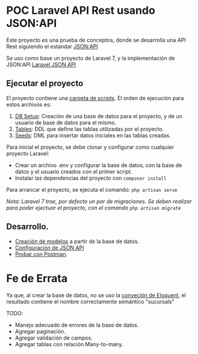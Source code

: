 # POC Laravel API Rest usando JSON:API

Este proyecto es una prueba de conceptos, donde se desarrolla una API Rest siguiendo el estandar [JSON:API](https://jsonapi.org/) 

Se uso como base un proyecto de Laravel 7, y la implementación de JSON:API [Laravel JSON API](https://laravel-json-api.readthedocs.io/en/latest/)

## Ejecutar el proyecto

El proyecto contiene una [carpeta de scripts](documentation/scripts). El orden de ejecución para estos archivos es: 
1) [DB Setup](documentation/scripts/POC%20Laravel%20-%20DB%20Setup.sql): Creación de una base de datos para el proyecto, y de un usuario de base de datos para el mismo. 
2) [Tables](documentation/scripts/POC%20Laravel%20-%20Tables.sql): DDL que define las tablas utilizadas por el proyecto.
3) [Seeds](documentation/scripts/POC%20Laravel%20-%20Seeds.sql): DML para insertar datos iniciales en las tablas creadas. 

Para inicial el proyecto, se debe clonar y configurar como cualquier proyecto Laravel:
* Crear un archivo .env y configurar la base de datos, con la base de datos y el usuario creados con el primer script.
* Instalar las dependencias del proyecto con `composer install`

Para arrancar el proyecto, se ejecuta el comando:
`php artisan serve`

_Nota: Laravel 7 trae, por defecto un par de migraciones. Se deben realizar para poder ejectuar el proyecto, con el comando `php artisan migrate`_


## Desarrollo.
* [Creación de modelos](documentation/Modelos.md) a partir de la base de datos.
* [Configuración de JSON API](documentation/JSON-API/README.md)
* [Probar con Postman](documentation/postman).

# Fe de Errata
Ya que, al crear la base de datos, no se uso la [conveción de Eloquent](https://laravel.com/docs/7.x/eloquent#eloquent-model-conventions), el resultado contiene el nombre correctamente semántico "sucursals"

TODO: 
* Manejo adecuado de errores de la base de datos. 
* Agregar paginación.
* Agregar validación de campos.
* Agregar tablas con relación Many-to-many.
